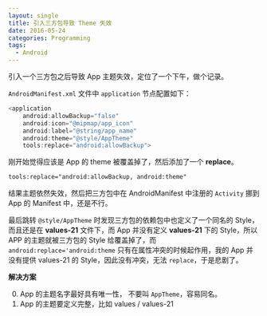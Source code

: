 ```yaml
---
layout: single
title: 引入三方包导致 Theme 失效
date: 2016-05-24
categories: Programming
tags:
  - Android
---
```


引入一个三方包之后导致 App 主题失效，定位了一个下午，做个记录。

<!-- more -->

`AndroidManifest.xml` 文件中 `application` 节点配置如下：

```java
<application
    android:allowBackup="false"
    android:icon="@mipmap/app_icon"
    android:label="@string/app_name"
    android:theme="@style/AppTheme"
    tools:replace="android:allowBackup">
```

刚开始觉得应该是 App 的 theme 被覆盖掉了，然后添加了一个 **replace**。

```xml
tools:replace="android:allowBackup, android:theme"
```

结果主题依然失效，然后把三方包中在 AndroidManifest 中注册的 `Activity` 挪到 App 的 Manifest 中，还是不行。

最后跳转 `@style/AppTheme` 时发现三方包的依赖包中也定义了一个同名的 Style，而且还是在 **values-21** 文件下，而 App 并没有定义 **values-21** 下的 Style，所以 APP 的主题就被三方包的 Style 给覆盖掉了，而 `android:replace='android:theme` 只有在属性冲突的时候起作用，我的 App 并没有提供 values-21 的 Style，因此没有冲突，无法 `replace`，于是悲剧了。

__解决方案__

0. App 的主题名字最好具有唯一性， 不要叫 `AppTheme`，容易同名。
0. App 的主题要定义完整，比如 values / values-21
